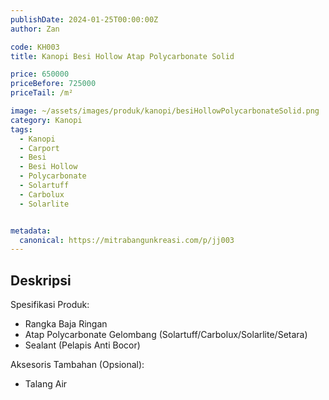 ```yaml
---
publishDate: 2024-01-25T00:00:00Z
author: Zan

code: KH003
title: Kanopi Besi Hollow Atap Polycarbonate Solid

price: 650000
priceBefore: 725000
priceTail: /m²

image: ~/assets/images/produk/kanopi/besiHollowPolycarbonateSolid.png
category: Kanopi
tags:
  - Kanopi
  - Carport
  - Besi
  - Besi Hollow
  - Polycarbonate
  - Solartuff
  - Carbolux
  - Solarlite


metadata:
  canonical: https://mitrabangunkreasi.com/p/jj003
---
```


## Deskripsi

Spesifikasi Produk:
- Rangka Baja Ringan
-  Atap Polycarbonate Gelombang (Solartuff/Carbolux/Solarlite/Setara)
- Sealant (Pelapis Anti Bocor)

Aksesoris Tambahan (Opsional):
- Talang Air